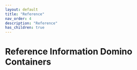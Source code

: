```yaml
---
layout: default
title: "Reference"
nav_order: 4
description: "Reference"
has_children: true
---
```



# Reference Information Domino Containers

